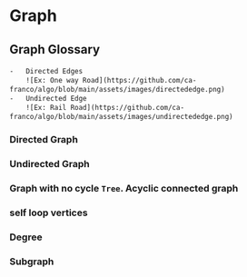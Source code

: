 # Graph
## Graph Glossary
    -   Directed Edges
        ![Ex: One way Road](https://github.com/ca-franco/algo/blob/main/assets/images/directededge.png)
    -   Undirected Edge
        ![Ex: Rail Road](https://github.com/ca-franco/algo/blob/main/assets/images/undirectededge.png)
### Directed Graph
### Undirected Graph
### Graph with no cycle `Tree`. Acyclic connected graph
### self loop vertices
### Degree
### Subgraph
